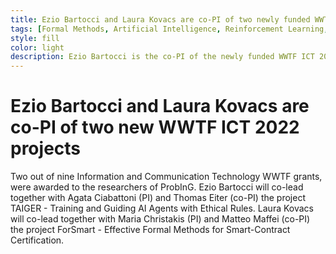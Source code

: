 ```yaml
---
title: Ezio Bartocci and Laura Kovacs are co-PI of two newly funded WWTF ICT 2022 projects
tags: [Formal Methods, Artificial Intelligence, Reinforcement Learning, Normative Reasoning]  
style: fill
color: light
description: Ezio Bartocci is the co-PI of the newly funded WWTF ICT 2022 project TAIGER - Training and Guiding AI Agents with Ethical Rules. Laura Kovacs is the co-PI of the newly funded WWTF ICT 2022 project ForSmart - Effective Formal Methods for Smart-Contract Certification.
---
```


# Ezio Bartocci and Laura Kovacs are co-PI of two new WWTF ICT 2022 projects

Two out of nine Information and Communication Technology WWTF grants, were awarded to the researchers of ProbInG. 
Ezio Bartocci will co-lead together with Agata Ciabattoni (PI) and Thomas Eiter (co-PI) the project TAIGER - Training and Guiding AI Agents with Ethical Rules.
Laura Kovacs will co-lead together with Maria Christakis (PI) and Matteo Maffei (co-PI) the project ForSmart - Effective Formal Methods for Smart-Contract Certification.
